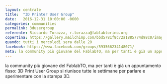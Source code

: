 ```yaml
---
layout: centrale
title:  "3D Printer User Group"
date:   2016-12-31 10:00:00 -0600
categories: communities
permalink: 3dusergroup
referente: Riccardo Torazza, r.torazza@fablabtorino.org
copertina: https://gallery.mailchimp.com/bbd5781f8c72a1885774d98c0/images/66d99d5c-9bbe-476e-b820-b3435af8561f.jpg
quando: tutti i mercoledì sera dalle 20
facebook: https://www.facebook.com/groups/593566234148071/
meta: la community più giovane del FablabTO, ma per tanti è già un appuntamento fisso per parlare e sperimentare con la stampa 3D ogni settimana
---
```


la community più giovane del FablabTO, ma per tanti è già un appuntamento fisso: 3D Print User Group si riunisce tutte le settimane per parlare e sperimentare con la stampa 3D.
<!--more-->
